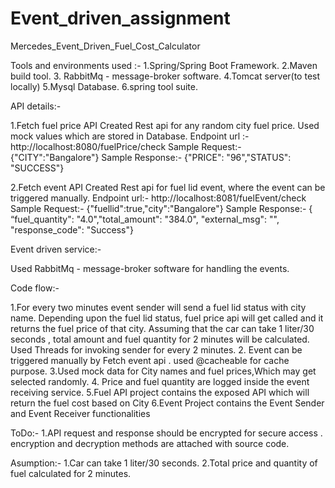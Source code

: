 # Event_driven_assignment
Mercedes_Event_Driven_Fuel_Cost_Calculator
      

Tools and environments used :-
1.Spring/Spring Boot Framework.
2.Maven build tool.
3. RabbitMq - message-broker software.
4.Tomcat server(to test locally)
5.Mysql Database.
6.spring tool suite.


API details:-

1.Fetch fuel price API
Created Rest api for any random city fuel price. Used mock values which are stored in Database.
Endpoint url :-  http://localhost:8080/fuelPrice/check
Sample Request:-  {"CITY":"Bangalore"}
Sample Response:-  {"PRICE": "96","STATUS": "SUCCESS"}


2.Fetch event  API
Created Rest api for fuel lid event, where the event can be triggered manually.
Endpoint url:-  http://localhost:8081/fuelEvent/check
Sample Request:- {"fuellid":true,"city":"Bangalore"}
Sample Response:-  { “fuel_quantity": "4.0","total_amount": "384.0",
                                 "external_msg": "", "response_code": "Success"}
                                                                              

Event driven service:-

Used RabbitMq - message-broker software for  handling the events. 




Code flow:-

1.For every two minutes event sender will send a fuel lid status with city name. Depending upon the fuel lid status, fuel price api will get called and it returns the fuel price of that city. Assuming  that the car can take 1 liter/30 seconds  ,  total amount  and  fuel quantity for 2 minutes will be calculated.
Used Threads for invoking sender for every 2 minutes. 
2. Event can be triggered manually by Fetch event api . used @cacheable for cache purpose.
3.Used mock data for City names and fuel prices,Which may get selected randomly.
4. Price  and fuel quantity are logged inside the event receiving service.
5.Fuel API project contains the exposed API which will return the fuel cost based on City
6.Event Project contains the Event Sender and Event Receiver functionalities


ToDo:-
1.API request and response should be encrypted for secure access . encryption and decryption methods are attached with source code.

Asumption:-
1.Car can take 1 liter/30 seconds.
2.Total price and quantity of fuel calculated for 2 minutes.
